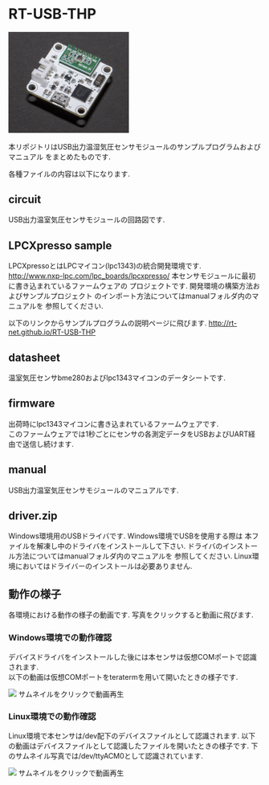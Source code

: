 # RT-USB-THP

<img src="./image/RT-WB-TH.png" width="240">

本リポジトリはUSB出力温湿気圧センサモジュールのサンプルプログラムおよびマニュアル
をまとめたものです.  

各種ファイルの内容は以下になります.  

## circuit 
USB出力温室気圧センサモジュールの回路図です.

## LPCXpresso sample
LPCXpressoとはLPCマイコン(lpc1343)の統合開発環境です.  
<http://www.nxp-lpc.com/lpc_boards/lpcxpresso/>
本センサモジュールに最初に書き込まれているファームウェアの
プロジェクトです.  開発環境の構築方法およびサンプルプロジェクト
のインポート方法についてはmanualフォルダ内のマニュアルを
参照してください.  

以下のリンクからサンプルプログラムの説明ページに飛びます.
http://rt-net.github.io/RT-USB-THP


## datasheet
温室気圧センサbme280およびlpc1343マイコンのデータシートです.

## firmware 
出荷時にlpc1343マイコンに書き込まれているファームウェアです.  
このファームウェアでは1秒ごとにセンサの各測定データをUSBおよびUART経由で送信し続けます.  

## manual
USB出力温室気圧センサモジュールのマニュアルです.

## driver.zip
Windows環境用のUSBドライバです.  Windows環境でUSBを使用する際は
本ファイルを解凍し中のドライバをインストールして下さい. 
ドライバのインストール方法についてはmanualフォルダ内のマニュアルを
参照してください.
Linux環境においてはドライバーのインストールは必要ありません.  

## 動作の様子

各環境における動作の様子の動画です.  写真をクリックすると動画に飛びます.  

### Windows環境での動作確認
デバイスドライバをインストールした後には本センサは仮想COMポートで認識されます.  
以下の動画は仮想COMポートをteratermを用いて開いたときの様子です.

[![](http://img.youtube.com/vi/i_fkRaMwUJE/0.jpg)](https://www.youtube.com/watch?v=i_fkRaMwUJE)
サムネイルをクリックで動画再生
### Linux環境での動作確認
Linux環境で本センサは/dev配下のデバイスファイルとして認識されます.
以下の動画はデバイスファイルとして認識したファイルを開いたときの様子です.
下のサムネイル写真では/dev/ttyACM0として認識されています.

[![](http://img.youtube.com/vi/0P6QNqg0ExA/0.jpg)](https://www.youtube.com/watch?v=0P6QNqg0ExA)
サムネイルをクリックで動画再生







